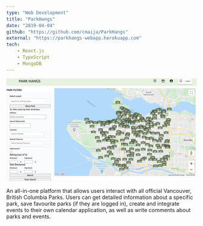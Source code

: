 ```yaml
---
type: "Web Development"
title: "ParkHangs"
date: "2019-04-04"
github: "https://github.com/cmaija/ParkHangs"
external: "https://parkhangs-webapp.herokuapp.com"
tech:
    - React.js
    - TypeScript
    - MongoDB
---
```


![ParkHangs](../images/parkhangs.png)

 An all-in-one platform that allows users interact with all official Vancouver, British Columbia Parks. Users can get detailed information about a specific park, save favourite parks (if they are logged in), create and integrate events to their own calendar application, as well as write comments about parks and events.
